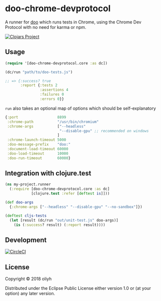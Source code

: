 # doo-chrome-devprotocol

A runner for [doo](https://github.com/bensu/doo) which runs tests in Chrome, using the Chrome Dev Protocol with no need for karma or npm.

[![Clojars Project](https://img.shields.io/clojars/v/doo-chrome-devprotocol.svg)](https://clojars.org/doo-chrome-devprotocol)

## Usage

```clojure
(require '[doo-chrome-devprotocol.core :as dc])

(dc/run "path/to/doo-tests.js")

;; => {:success? true
       :report {:tests 2
                :assertions 4
                :failures 0
                :errors 0}}
```

`run` also takes an optional map of options which should be self-explanatory

```clojure
{:port                  8899
 :chrome-path           "/usr/bin/chromium"
 :chrome-args           ["--headless"
                         "--disable-gpu" ;; recommended on windows
                        ]
 :chrome-launch-timeout 5000
 :doo-message-prefix    "doo:"
 :document-load-timeout 60000
 :doo-load-timeout      10000
 :doo-run-timeout       60000}
```

## Integration with clojure.test

```clojure
(ns my-project.runner
  (:require [doo-chrome-devprotocol.core :as dc]
            [clojure.test :refer [deftest is]]))

(def doo-args
  {:chrome-args ["--headless" "--disable-gpu" "--no-sandbox"]})

(deftest cljs-tests
  (let [result (dc/run "out/unit-test.js" doo-args)]
    (is (:success? result) (:report result))))

```

## Development
[![CircleCI](https://circleci.com/gh/oliyh/doo-chrome-devprotocol.svg?style=svg)](https://circleci.com/gh/oliyh/doo-chrome-devprotocol)

## License

Copyright © 2018 oliyh

Distributed under the Eclipse Public License either version 1.0 or (at
your option) any later version.
